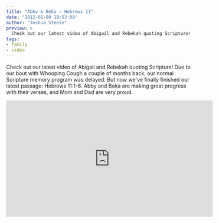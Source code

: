 ```yaml
---
title: "Abby & Beka – Hebrews 11"
date: "2012-02-09 19:53:09"
author: "Joshua Steele"
preview: >
  Check out our latest video of Abigail and Rebekah quoting Scripture! Due to our bout with Whooping Cough a couple of months back, our normal Scripture memory program was delayed. But now we've finally finished our latest passage: Hebrews 11:1-6. Abby and Beka are making great progress with their verses, and Mom and Dad are very proud.
tags:
- family
- video
---
```


Check out our latest video of Abigail and Rebekah quoting Scripture! Due to our bout with Whooping Cough a couple of months back, our normal Scripture memory program was delayed. But now we've finally finished our latest passage: Hebrews 11:1-6. Abby and Beka are making great progress with their verses, and Mom and Dad are very proud.



<iframe width="560" height="315" src="https://www.youtube.com/embed/UFzM_Ze0ehU" frameborder="0" allowfullscreen></iframe>
